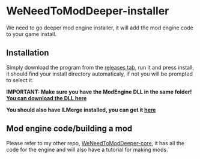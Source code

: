 # WeNeedToModDeeper-installer
We need to go deeper mod engine installer, it will add the mod engine code to your game install.

## Installation
Simply download the program from the [releases tab](https://github.com/NateKomodo/WeNeedToModDeeper-installer/releases), run it and press install, it should find your install directory automaticaly, if not you will be prompted to select it.

**IMPORTANT: Make sure you have the ModEngine DLL in the same folder! [You can download the DLL here](https://github.com/NateKomodo/WeNeedToModDeeper-Engine/releases/latest)**

**You should also have ILMerge installed, you can get it [here](https://www.microsoft.com/en-us/download/confirmation.aspx?id=17630)**

## Mod engine code/building a mod
Please refer to my other repo, [WeNeedToModDeeper-core](https://github.com/NateKomodo/WeNeedToModDeeper-Engine), it has all the code for the engine and will also have a tutorial for making mods.
